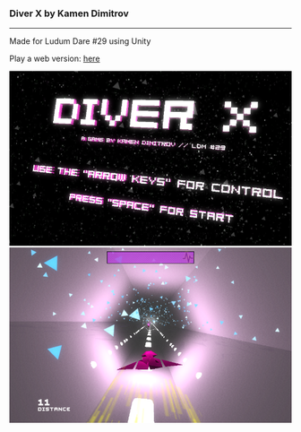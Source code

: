 ### Diver X by Kamen Dimitrov
--------

Made for Ludum Dare #29 using Unity

Play a web version: [here](http://www.kamend.com/LDM29/)

![image](main.png)
![image](screen0.png)

